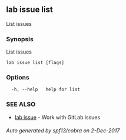 ## lab issue list

List issues

### Synopsis

List issues

    lab issue list [flags]
    

### Options

      -h, --help   help for list
    

### SEE ALSO

* [lab issue](lab_issue.md) - Work with GitLab issues

###### Auto generated by spf13/cobra on 2-Dec-2017